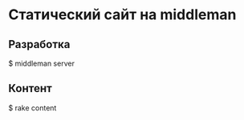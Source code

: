 # Статический сайт на middleman 

## Разработка
  
   $ middleman server

## Контент
   
   $ rake content

   